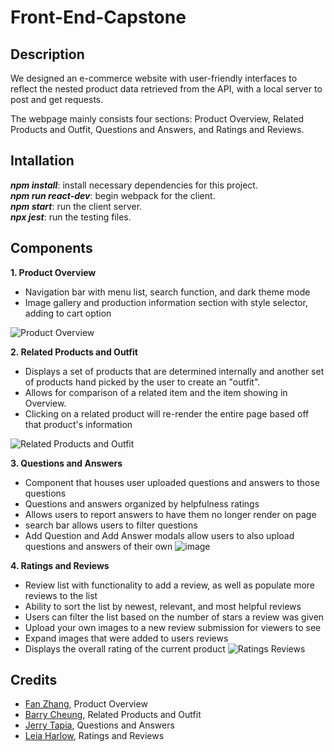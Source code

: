 # Front-End-Capstone

## **Description**

We designed an e-commerce website with user-friendly interfaces to reflect the nested product data retrieved from the API, with a local server to post and get requests.  

The webpage mainly consists four sections: Product Overview, Related Products and Outfit, Questions and Answers, and Ratings and Reviews.

## **Intallation**
**_npm install_**: install necessary dependencies for this project.<br>
**_npm run react-dev_**: begin webpack for the client.<br>
**_npm start_**: run the client server.<br>
**_npx jest_**: run the testing files.<br>

## **Components**

**1. Product Overview**
  - Navigation bar with menu list, search function, and dark theme mode
  - Image gallery and production information section with style selector, adding to cart option
  
  ![Product Overview](https://user-images.githubusercontent.com/26387488/172020601-c541f147-b469-4095-8438-896c977d0823.png)

**2. Related Products and Outfit**
  - Displays a set of products that are determined internally and another set of products hand picked by the user to create an "outfit".
  - Allows for comparison of a related item and the item showing in Overview.
  - Clicking on a related product will re-render the entire page based off that product's information
  
  ![Related Products and Outfit](https://user-images.githubusercontent.com/99494242/172021736-c3541119-a31b-4fda-b4c9-a57a48f919e0.png)

**3. Questions and Answers**
  - Component that houses user uploaded questions and answers to those questions
  - Questions and answers organized by helpfulness ratings
  - Allows users to report answers to have them no longer render on page
  - search bar allows users to filter questions
  - Add Question and Add Answer modals allow users to also upload questions and answers of their own
  ![image](https://user-images.githubusercontent.com/94881840/172021395-9b0f389c-a837-417d-b79f-ed7fe7d5a7df.png)
  
**4. Ratings and Reviews**
  - Review list with functionality to add a review, as well as populate more reviews to the list
  - Ability to sort the list by newest, relevant, and most helpful reviews
  - Users can filter the list based on the number of stars a review was given
  - Upload your own images to a new review submission for viewers to see
  - Expand images that were added to users reviews
  - Displays the overall rating of the current product
  ![Ratings   Reviews](https://user-images.githubusercontent.com/93555749/172021608-6c408683-3efc-4f7b-bdee-37e34917273c.jpg)

## **Credits**
- [Fan Zhang](https://github.com/AliciaFZhang), Product Overview
- [Barry Cheung](https://github.com/bleecheung), Related Products and Outfit
- [Jerry Tapia](https://github.com/jerrytapia), Questions and Answers
- [Leia Harlow](https://github.com/leiaHarlow), Ratings and Reviews


